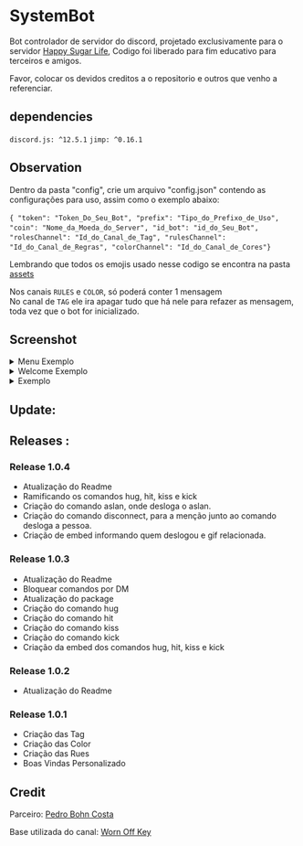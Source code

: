# SystemBot

Bot controlador de servidor do discord, projetado exclusivamente para o servidor <a href="https://discord.gg/vr2eC6wDFt">Happy Sugar Life</a>, Codigo foi liberado para fim educativo para terceiros e amigos.

Favor, colocar os devidos creditos a o repositorio e outros que venho a referenciar.

## dependencies

`discord.js: ^12.5.1`
`jimp: ^0.16.1`

## Observation

Dentro da pasta "config", crie um arquivo "config.json" contendo as configurações para uso, assim como o exemplo abaixo:<br />

`{ "token": "Token_Do_Seu_Bot", "prefix": "Tipo_do_Prefixo_de_Uso", "coin": "Nome_da_Moeda_do_Server", "id_bot": "id_do_Seu_Bot", "rolesChannel": "Id_do_Canal_de_Tag", "rulesChannel": "Id_do_Canal_de_Regras", "colorChannel": "Id_do_Canal_de_Cores"}`

Lembrando que todos os emojis usado nesse codigo se encontra na pasta <a href="https://github.com/iSherlott/SystemBot/tree/master/assets">assets</a>

Nos canais `RULES` e `COLOR`, só poderá conter 1 mensagem<br />
No canal de `TAG` ele ira apagar tudo que há nele para refazer as mensagem, toda vez que o bot for inicializado.

## Screenshot

<details>
  <summary>Menu Exemplo</summary>
  <img src="https://github.com/iSherlott/SystemBot/blob/main/screenshot/menu.PNG?raw=true">
</details>

<details>
  <summary>Welcome Exemplo</summary>
  <img src="https://github.com/iSherlott/SystemBot/blob/main/screenshot/welcome.PNG?raw=true">
</details>

<details>
  <summary> Exemplo</summary>
  <img src="https://github.com/iSherlott/SystemBot/blob/main/screenshot/color.PNG?raw=true">
</details>

## Update:

## Releases :

### Release 1.0.4

- Atualização do Readme
- Ramificando os comandos hug, hit, kiss e kick
- Criação do comando aslan, onde desloga o aslan.
- Criação do comando disconnect, para a menção junto ao comando desloga a pessoa.
- Criação de embed informando quem deslogou e gif relacionada.

### Release 1.0.3

- Atualização do Readme
- Bloquear comandos por DM
- Atualização do package
- Criação do comando hug
- Criação do comando hit
- Criação do comando kiss
- Criação do comando kick
- Criação da embed dos comandos hug, hit, kiss e kick

### Release 1.0.2

- Atualização do Readme

### Release 1.0.1

- Criação das Tag
- Criação das Color
- Criação das Rues
- Boas Vindas Personalizado

## Credit

Parceiro: <a href="https://github.com/TheNewGuy100">Pedro Bohn Costa</a>

Base utilizada do canal: <a href="https://www.youtube.com/channel/UChPrh75CmPP9Ig6jISPnfNA">Worn Off Key</a>
